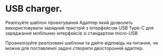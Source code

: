 USB charger.
=======================

Реалізуйте шаблон проектування Адаптер який дозволить використовувати 
зарядний пристрій з інтерфейсом USB Type-C для заряджання мобільних 
інтерфейсів зі стандартом  micro-USB

 Проаналізуйте реалізовані шаблони та дайте відповідь на питання, 
 чи можна для поставленої задачі створити двосторонній адаптер.
